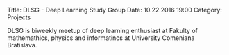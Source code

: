 Title: DLSG - Deep Learning Study Group
Date: 10.22.2016 19:00
Category: Projects

DLSG is biweekly meetup of deep learning enthusiast at Fakulty of mathemathics,
physics and informatincs at University Comeniana Bratislava.

